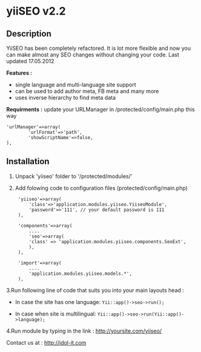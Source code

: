yiiSEO v2.2
====================

Description
---------------------

YiiSEO has been completely refactored. It is lot more flexible and now you can make almost any SEO changes without
changing your code. Last updated 17.05.2012

__Features :__

- single language and multi-language site support
- can be used to add author meta, FB meta and many more
- uses inverse hierarchy to find meta data


__Requirments :__ update your URLManager in /protected/config/main.php this way
	
	'urlManager'=>array(
            'urlFormat'=>'path',
            'showScriptName'=>false,
	),

Installation
---------------------

1. Unpack 'yiiseo' folder to '/protected/modules/'
2. Add folowing code to configuration files (protected/config/main.php)

        'yiiseo'=>array(
        	'class'=>'application.modules.yiiseo.YiiseoModule',
        	'password'=>'111', // your default password is 111
    	),
        
        'components'=>array(
        	....
        	'seo'=>array(
        	'class' => 'application.modules.yiiseo.components.SeoExt',
        	),
        ),
        
        'import'=>array(
        	....
        	'application.modules.yiiseo.models.*',
        ),
	
3.Run following line of code that suits you into your main layouts head :

- In case the site has one language:
	`Yii::app()->seo->run();`

- In case when site is multilingual:
	`Yii::app()->seo->run(Yii::app()->language);`

4.Run module by typing in the link : http://yoursite.com/yiiseo/

Contact us at : http://idol-it.com
    
